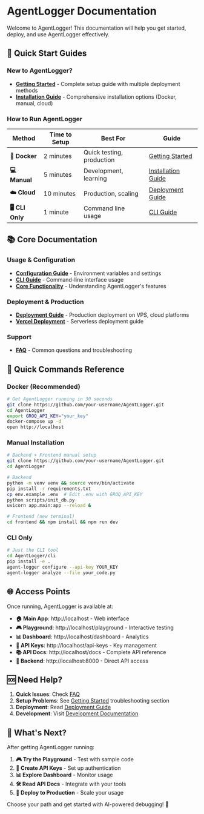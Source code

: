 # AgentLogger Documentation

Welcome to AgentLogger! This documentation will help you get started, deploy, and use AgentLogger effectively.

## 🚀 Quick Start Guides

### New to AgentLogger?
- **[Getting Started](getting-started.md)** - Complete setup guide with multiple deployment methods
- **[Installation Guide](installation.md)** - Comprehensive installation options (Docker, manual, cloud)

### How to Run AgentLogger

| Method | Time to Setup | Best For | Guide |
|--------|---------------|----------|-------|
| **🐳 Docker** | 2 minutes | Quick testing, production | [Getting Started](getting-started.md) |
| **💻 Manual** | 5 minutes | Development, learning | [Installation Guide](installation.md) |
| **☁️ Cloud** | 10 minutes | Production, scaling | [Deployment Guide](deployment.md) |
| **🖥️ CLI Only** | 1 minute | Command line usage | [CLI Guide](cli.md) |

## 📚 Core Documentation

### Usage & Configuration
- **[Configuration Guide](configuration.md)** - Environment variables and settings
- **[CLI Guide](cli.md)** - Command-line interface usage
- **[Core Functionality](core-functionality.md)** - Understanding AgentLogger's features

### Deployment & Production
- **[Deployment Guide](deployment.md)** - Production deployment on VPS, cloud platforms
- **[Vercel Deployment](vercel-deployment.md)** - Serverless deployment guide

### Support
- **[FAQ](faq.md)** - Common questions and troubleshooting

## 🎯 Quick Commands Reference

### Docker (Recommended)
```bash
# Get AgentLogger running in 30 seconds
git clone https://github.com/your-username/AgentLogger.git
cd AgentLogger
export GROQ_API_KEY="your_key"
docker-compose up -d
open http://localhost
```

### Manual Installation
```bash
# Backend + Frontend manual setup
git clone https://github.com/your-username/AgentLogger.git
cd AgentLogger

# Backend
python -m venv venv && source venv/bin/activate
pip install -r requirements.txt
cp env.example .env  # Edit .env with GROQ_API_KEY
python scripts/init_db.py
uvicorn app.main:app --reload &

# Frontend (new terminal)
cd frontend && npm install && npm run dev
```

### CLI Only
```bash
# Just the CLI tool
cd AgentLogger/cli
pip install -e .
agent-logger configure --api-key YOUR_KEY
agent-logger analyze --file your_code.py
```

## 🌐 Access Points

Once running, AgentLogger is available at:

- **🏠 Main App**: http://localhost - Web interface
- **🎮 Playground**: http://localhost/playground - Interactive testing  
- **📊 Dashboard**: http://localhost/dashboard - Analytics
- **🔑 API Keys**: http://localhost/api-keys - Key management
- **📚 API Docs**: http://localhost/docs - Complete API reference
- **🔧 Backend**: http://localhost:8000 - Direct API access

## 🆘 Need Help?

1. **Quick Issues**: Check [FAQ](faq.md)
2. **Setup Problems**: See [Getting Started](getting-started.md) troubleshooting section
3. **Deployment**: Read [Deployment Guide](deployment.md)
4. **Development**: Visit [Development Documentation](../development/index.md)

## 📖 What's Next?

After getting AgentLogger running:

1. **🎮 Try the Playground** - Test with sample code
2. **🔑 Create API Keys** - Set up authentication
3. **📊 Explore Dashboard** - Monitor usage
4. **🛠️ Read API Docs** - Integrate with your tools
5. **🚀 Deploy to Production** - Scale your usage

Choose your path and get started with AI-powered debugging! 🎉 